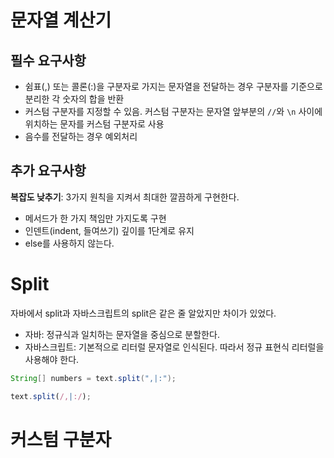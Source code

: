 # 문자열 계산기

## 필수 요구사항

* 쉼표(,) 또는 콜론(:)을 구분자로 가지는 문자열을 전달하는 경우 구분자를 기준으로 분리한 각 숫자의 합을 반환
* 커스텀 구분자를 지정할 수 있음. 커스텀 구분자는 문자열 앞부분의 `//`와 `\n` 사이에 위치하는 문자를 커스텀 구분자로 사용
* 음수를 전달하는 경우 예외처리

## 추가 요구사항

**복잡도 낮추기**: 3가지 원칙을 지켜서 최대한 깔끔하게 구현한다.

* 메서드가 한 가지 책임만 가지도록 구현
* 인덴트(indent, 들여쓰기) 깊이를 1단계로 유지
* else를 사용하지 않는다.

# Split

자바에서 split과 자바스크립트의 split은 같은 줄 알았지만 차이가 있었다.

* 자바: 정규식과 일치하는 문자열을 중심으로 분할한다.
* 자바스크립트: 기본적으로 리터럴 문자열로 인식된다. 따라서 정규 표현식 리터럴을 사용해야 한다.

```java
String[] numbers = text.split(",|:");
```

```typescript
text.split(/,|:/);
```

# 커스텀 구분자
